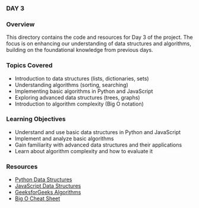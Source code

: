 ### DAY 3

### Overview
This directory contains the code and resources for Day 3 of the project. The focus is on enhancing our understanding of data structures and algorithms, building on the foundational knowledge from previous days.
### Topics Covered
- Introduction to data structures (lists, dictionaries, sets)
- Understanding algorithms (sorting, searching)
- Implementing basic algorithms in Python and JavaScript
- Exploring advanced data structures (trees, graphs)
- Introduction to algorithm complexity (Big O notation)
### Learning Objectives
- Understand and use basic data structures in Python and JavaScript
- Implement and analyze basic algorithms
- Gain familiarity with advanced data structures and their applications
- Learn about algorithm complexity and how to evaluate it
### Resources
- [Python Data Structures](https://docs.python.org/3/tutorial/datastructures.html)
- [JavaScript Data Structures](https://developer.mozilla.org/en-US/docs/Web/JavaScript/Data_structures)
- [GeeksforGeeks Algorithms](https://www.geeksforgeeks.org/fundamentals-of-algorithms/)
- [Big O Cheat Sheet](https://www.bigocheatsheet.com/)